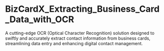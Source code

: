 # BizCardX_Extracting_Business_Card_Data_with_OCR
 A cutting-edge OCR (Optical Character Recognition) solution designed to swiftly and accurately extract contact information from business cards, streamlining data entry and enhancing digital contact management.

